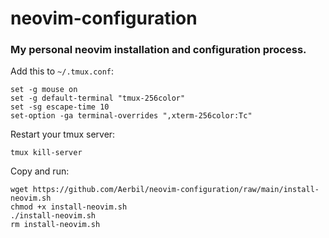 # neovim-configuration
### My personal neovim installation and configuration process.

Add this to `~/.tmux.conf`:
```
set -g mouse on
set -g default-terminal "tmux-256color"
set -sg escape-time 10
set-option -ga terminal-overrides ",xterm-256color:Tc" 
```

Restart your tmux server:
```
tmux kill-server
```

Copy and run:
```
wget https://github.com/Aerbil/neovim-configuration/raw/main/install-neovim.sh
chmod +x install-neovim.sh
./install-neovim.sh
rm install-neovim.sh

```
